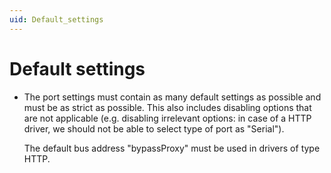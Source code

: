 ```yaml
---
uid: Default_settings
---
```


# Default settings

- The port settings must contain as many default settings as possible and must be as strict as possible. This also includes disabling options that are not applicable (e.g. disabling irrelevant options: in case of a HTTP driver, we should not be able to select type of port as "Serial").

    The default bus address "bypassProxy" must be used in drivers of type HTTP.
